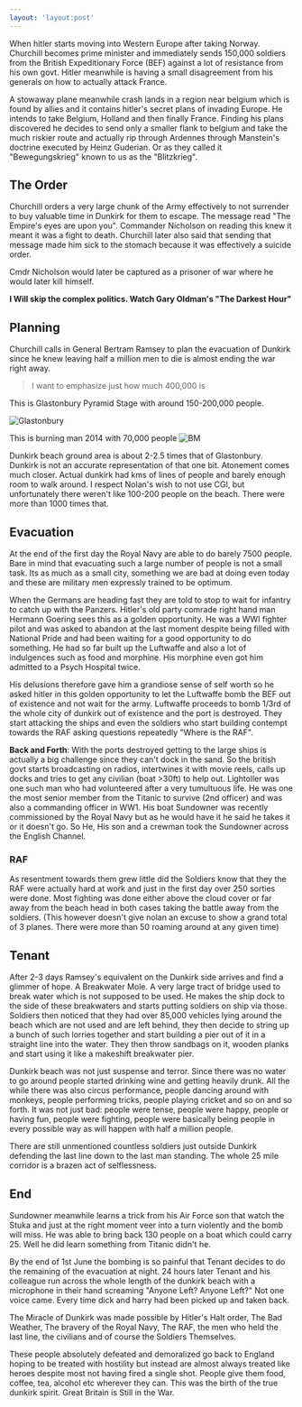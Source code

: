 ```yaml
---
layout: 'layout:post'
---
```


When hitler starts moving into Western Europe after taking Norway. Churchill becomes prime minister and immediately sends 150,000 soldiers from the British Expeditionary Force (BEF) against a lot of resistance from his own govt. Hitler meanwhile is having a small disagreement from his generals on how to actually attack France.

A stowaway plane meanwhile crash lands in a region near belgium which is found by allies and it contains hitler's secret plans of invading Europe. He intends to take Belgium, Holland and then finally France. Finding his plans discovered he decides to send only a smaller flank to belgium and take the much riskier route and actually rip through Ardennes through Manstein's doctrine executed by Heinz Guderian. Or as they called it "Bewegungskrieg" known to us as the "Blitzkrieg".

## The Order
Churchill orders a very large chunk of the Army effectively to not surrender to buy valuable time in Dunkirk for them to escape. The message read "The Empire's eyes are upon you". Commander Nicholson on reading this knew it meant it was a fight to death. Churchill later also said that sending that message made him sick to the stomach because it was effectively a suicide order.

Cmdr Nicholson would later be captured as a prisoner of war where he would later kill himself.

**I Will skip the complex politics. Watch Gary Oldman's "The Darkest Hour"**

## Planning
Churchill calls in General Bertram Ramsey to plan the evacuation of Dunkirk since he knew leaving half a million men to die is almost ending the war right away.

> I want to emphasize just how much 400,000 is

This is Glastonbury Pyramid Stage with around 150-200,000 people.

![Glastonbury](https://i.imgur.com/tt3aqA2.jpg)

This is burning man 2014 with 70,000 people
![BM](https://i.imgur.com/aKhu5Im.jpg)

Dunkirk beach ground area is about 2-2.5 times that of Glastonbury. Dunkirk is not an accurate representation of that one bit. Atonement comes much closer. Actual dunkirk had kms of lines of people and barely enough room to walk around. I respect Nolan's wish to not use CGI, but unfortunately there weren't like 100-200 people on the beach. There were more than 1000 times that.

## Evacuation
At the end of the first day the Royal Navy are able to do barely 7500 people. Bare in mind that evacuating such a large number of people is not a small task. Its as much as a small city, something we are bad at doing even today and these are military men expressly trained to be optimum.

When the Germans are heading fast they are told to stop to wait for infantry to catch up with the Panzers. Hitler's old party comrade right hand man Hermann Goering sees this as a golden opportunity. He was a WWI fighter pilot and was asked to abandon at the last moment despite being filled with National Pride and had been waiting for a good opportunity to do something. He had so far built up the Luftwaffe and also a lot of indulgences such as food and morphine. His morphine even got him admitted to a Psych Hospital twice.

His delusions therefore gave him a grandiose sense of self worth so he asked hitler in this golden opportunity to let the Luftwaffe bomb the BEF out of existence and not wait for the army. Luftwaffe proceeds to bomb 1/3rd of the whole city of dunkirk out of existence and the port is destroyed. They start attacking the ships and even the soldiers who start building contempt towards the RAF asking questions repeatedly "Where is the RAF".

**Back and Forth**: With the ports destroyed getting to the large ships is actually a big challenge since they can't dock in the sand. So the british govt starts broadcasting on radios, intertwines it with movie reels, calls up docks and tries to get any civilian (boat >30ft) to help out. Lightoller was one such man who had volunteered after a very tumultuous life. He was one the most senior member from the Titanic to survive (2nd officer) and was also a commanding officer in WW1. His boat Sundowner was recently commissioned by the Royal Navy but as he would have it he said he takes it or it doesn't go. So He, His son and a crewman took the Sundowner across the English Channel.

### RAF
As resentment towards them grew little did the Soldiers know that they the RAF were actually hard at work and just in the first day over 250 sorties were done. Most fighting was done either above the cloud cover or far away from the beach head in both cases taking the battle away from the soldiers. (This however doesn't give nolan an excuse to show a grand total of 3 planes. There were more than 50 roaming around at any given time)

## Tenant
After 2-3 days Ramsey's equivalent on the Dunkirk side arrives and find a glimmer of hope. A Breakwater Mole. A very large tract of bridge used to break water which is not supposed to be used. He makes the ship dock to the side of these breakwaters and starts putting soldiers on ship via those. Soldiers then noticed that they had over 85,000 vehicles lying around the beach which are not used and are left behind, they then decide to string up a bunch of such lorries together and start building a pier out of it in a straight line into the water. They then throw sandbags on it, wooden planks and start using it like a makeshift breakwater pier.

Dunkirk beach was not just suspense and terror. Since there was no water to go around people started drinking wine and getting heavily drunk. All the while there was also circus performance, people dancing around with monkeys, people performing tricks, people playing cricket and so on and so forth. It was not just bad: people were tense, people were happy, people or having fun, people were fighting, people were basically being people in every possible way as will happen with half a million people.

There are still unmentioned countless soldiers just outside Dunkirk defending the last line down to the last man standing. The whole 25 mile corridor is a brazen act of selflessness.

## End
Sundowner meanwhile learns a trick from his Air Force son that watch the Stuka and just at the right moment veer into a turn violently and the bomb will miss. He was able to bring back 130 people on a boat which could carry 25. Well he did learn something from Titanic didn't he.

By the end of 1st June the bombing is so painful that Tenant decides to do the remaining of the evacuation at night. 24 hours later Tenant and his colleague run across the whole length of the dunkirk beach with a microphone in their hand screaming "Anyone Left? Anyone Left?" Not one voice came. Every time dick and harry had been picked up and taken back.

The Miracle of Dunkirk was made possible by Hitler's Halt order, The Bad Weather, The bravery of the Royal Navy, The RAF, the men who held the last line, the civilians and of course the Soldiers Themselves.

These people absolutely defeated and demoralized go back to England hoping to be treated with hostility but instead are almost always treated like heroes despite most not having fired a single shot. People give them food, coffee, tea, alcohol etc wherever they can. This was the birth of the true dunkirk spirit. Great Britain is Still in the War.